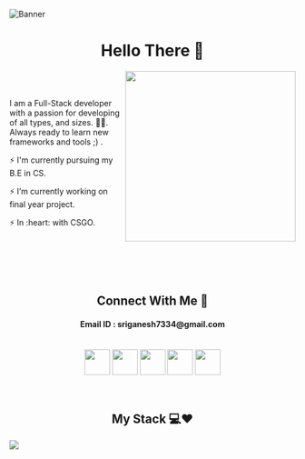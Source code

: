 
![Banner](https://user-images.githubusercontent.com/65854432/131540963-8904a8c3-e1f0-46c7-8cb4-ee083f66d7b6.png)

<h1 align="center"> Hello There 👋 </h1>
  <img width="300px" align="right" src="https://user-images.githubusercontent.com/65854432/131634214-91274d8f-4f2f-4a91-bee8-276f5c3069eb.gif"/>

  <br>
  <br>
  <p align="left">I am a Full-Stack developer with a passion for developing of all types, and sizes. 👨‍💻. Always ready to learn new frameworks and tools ;) . </p>
  <p align="left">⚡️  I'm currently pursuing my B.E in CS.</p>
  <p align="left">⚡️ I’m currently working on final year project.</P>
  <p align="left">⚡️  In :heart: with CSGO.</p>
  <p align="left"🌎 Programming | 🔥 Gaming | 💥 Anime  </p> 
  <br>
  <br>
  <br>
  <br>

<h2 align="center"> Connect With Me 👊 </h2>
  <h4 align="center">Email ID : sriganesh7334@gmail.com</h4>
  <br>
  <div align="center">
    <a  href="https://xfinity.ml" target="_blank"><img width="45px" align="center" src="https://user-images.githubusercontent.com/65854432/131600333-007b3251-57f7-4a80-b8dc-baa6d1d617fb.png"/></a>
    <a  href="mailto:sriganesh7334@gmail.com"" target="_blank"><img width="45px"  align="center" src="https://user-images.githubusercontent.com/65854432/131600343-386965ee-b2a3-47db-9a4e-2bf5275aa40a.png"/></a>
    <a  href="https://www.linkedin.com/in/sriganesh-rao-1b6a921a5/" target="_blank"><img width="45px"  align="center" src="https://user-images.githubusercontent.com/65854432/131601094-ad3f1f1a-95b2-49ee-9adc-b6c5e283bd29.png"/></a>
    <a  href="https://open.spotify.com/user/31r6bgpfevqkpgadpy6tamqzk2o4?si=1N4Wo8iKR9ird_VZLXhK4Q&utm_source=copy-link&dl_branch=1" target="_blank"><img width="45px"  align="center" src="https://user-images.githubusercontent.com/65854432/131601358-0c5f8d37-ae1e-4f52-9cdb-99052e10eddd.png"/></a>
    <a  href="https://steamcommunity.com/id/OGReality_Xfinity/" target="_blank"><img width="45px"  align="center" src="https://user-images.githubusercontent.com/65854432/131601361-848ca98d-673b-45dc-aa20-49706f7a28c3.png"/></a>
  </div>
  <br>
  <br>
  
<h2 align="center"> My Stack 💻❤️  </h2>
<image align="center" src="https://user-images.githubusercontent.com/65854432/131617794-32eb8daa-402d-4757-a3da-3ec3d0e4af6e.png"/>
